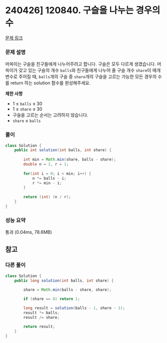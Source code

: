 # 240426] 120840. 구슬을 나누는 경우의 수

[문제 링크](https://school.programmers.co.kr/learn/courses/30/lessons/120840)

### 문제 설명
머쓱이는 구슬을 친구들에게 나누어주려고 합니다. 구슬은 모두 다르게 생겼습니다. 머쓱이가 갖고 있는 구슬의 개수 `balls`와 친구들에게 나누어 줄 구슬 개수 `share`이 매개변수로 주어질 때, `balls`개의 구슬 중 `share`개의 구슬을 고르는 가능한 모든 경우의 수를 return 하는 solution 함수를 완성해주세요.

**제한 사항**  
* 1 ≤ `balls` ≤ 30
* 1 ≤ `share` ≤ 30
* 구슬을 고르는 순서는 고려하지 않습니다.
* `share` ≤ `balls`

### 풀이
```java
class Solution {
    public int solution(int balls, int share) {
        
        int min = Math.min(share, balls - share);
        double n = 1, r = 1;
        
        for(int i = 0; i < min; i++) {
            n *= balls - i;
            r *= min - i;
        }
        
        return (int) (n / r);
    }
}
```

### 성능 요약
통과 (0.04ms, 78.6MB)

## 참고


###  다른 풀이
```java
class Solution {
    public long solution(int balls, int share) {
        
        share = Math.min(balls - share, share);

        if (share == 0) return 1;

        long result = solution(balls - 1, share - 1);
        result *= balls;
        result /= share;

        return result;
    }
}
```
